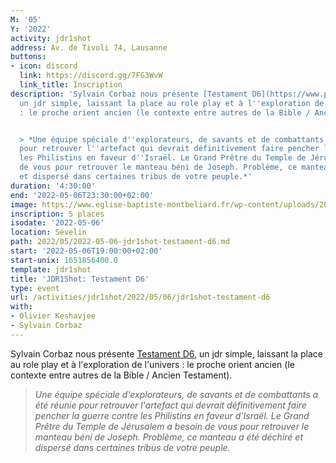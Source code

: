 ```yaml
---
M: '05'
Y: '2022'
activity: jdr1shot
address: Av. de Tivoli 74, Lausanne
buttons:
- icon: discord
  link: https://discord.gg/7FG3WvW
  link_title: Inscription
description: 'Sylvain Corbaz nous présente [Testament D6](https://www.pointkt.org/wp-content/uploads/2021/06/Testament-d6-1.2.pdf),
  un jdr simple, laissant la place au role play et à l''exploration de l''univers
  : le proche orient ancien (le contexte entre autres de la Bible / Ancien Testament).


  > *Une équipe spéciale d''explorateurs, de savants et de combattants a été réunie
  pour retrouver l''artefact qui devrait définitivement faire pencher la guerre contre
  les Philistins en faveur d''Israël. Le Grand Prêtre du Temple de Jérusalem a besoin
  de vous pour retrouver le manteau béni de Joseph. Problème, ce manteau a été déchiré
  et dispersé dans certaines tribus de votre peuple.*'
duration: '4:30:00'
end: '2022-05-06T23:30:00+02:00'
image: https://www.eglise-baptiste-montbeliard.fr/wp-content/uploads/2022/02/Exode.jpg
inscription: 5 places
isodate: '2022-05-06'
location: Sévelin
path: 2022/05/2022-05-06-jdr1shot-testament-d6.md
start: '2022-05-06T19:00:00+02:00'
start-unix: 1651856400.0
template: jdr1shot
title: 'JDR1Shot: Testament D6'
type: event
url: /activities/jdr1shot/2022/05/06/jdr1shot-testament-d6
with:
- Olivier Keshavjee
- Sylvain Corbaz
---
```

Sylvain Corbaz nous présente [Testament D6](https://www.pointkt.org/wp-content/uploads/2021/06/Testament-d6-1.2.pdf), un jdr simple, laissant la place au role play et à l'exploration de l'univers : le proche orient ancien (le contexte entre autres de la Bible / Ancien Testament).

> *Une équipe spéciale d'explorateurs, de savants et de combattants a été réunie pour retrouver l'artefact qui devrait définitivement faire pencher la guerre contre les Philistins en faveur d'Israël. Le Grand Prêtre du Temple de Jérusalem a besoin de vous pour retrouver le manteau béni de Joseph. Problème, ce manteau a été déchiré et dispersé dans certaines tribus de votre peuple.*